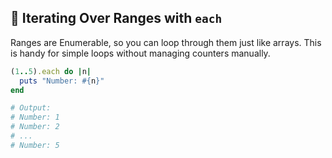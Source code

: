 ## 🔄 Iterating Over Ranges with `each`

Ranges are Enumerable, so you can loop through them just like arrays. This is handy for simple loops without managing counters manually.

```ruby
(1..5).each do |n|
  puts "Number: #{n}"
end

# Output:
# Number: 1
# Number: 2
# ...
# Number: 5
```